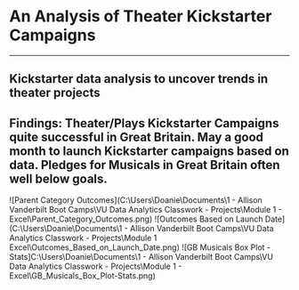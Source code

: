 # An Analysis of Theater Kickstarter Campaigns
---
Kickstarter data analysis to uncover trends in theater projects
---
Findings: Theater/Plays Kickstarter Campaigns quite successful in Great Britain. May a good month to launch Kickstarter campaigns based on data. Pledges for Musicals in Great Britain often well below goals.  
---
![Parent Category Outcomes](C:\Users\Doanie\Documents\1 - Allison Vanderbilt Boot Camps\VU Data Analytics Classwork - Projects\Module 1 - Excel\Parent_Category_Outcomes.png)
![Outcomes Based on Launch Date](C:\Users\Doanie\Documents\1 - Allison Vanderbilt Boot Camps\VU Data Analytics Classwork - Projects\Module 1 Excel\Outcomes_Based_on_Launch_Date.png)
![GB Musicals Box Plot - Stats]C:\Users\Doanie\Documents\1 - Allison Vanderbilt Boot Camps\VU Data Analytics Classwork - Projects\Module 1 - Excel\GB_Musicals_Box_Plot-Stats.png)
